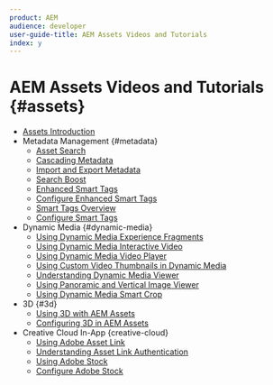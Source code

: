 ```yaml
---
product: AEM
audience: developer
user-guide-title: AEM Assets Videos and Tutorials
index: y
---
```


# AEM Assets Videos and Tutorials {#assets}

+ [Assets Introduction](introduction.md)
+ Metadata Management {#metadata}
  + [Asset Search](metadata/search-feature-video-use.md)
  + [Cascading Metadata](metadata/cascade-metadata-feature-video-use.md)
  + [Import and Export Metadata](metadata/metadata-import-feature-video-use.md)
  + [Search Boost](metadata/search-boost-technical-video-understand.md)
  + [Enhanced Smart Tags](metadata/enhanced-smart-tags-feature-video-use.md)
  + [Configure Enhanced Smart Tags](metadata/enhanced-smart-tags-feature-video-use.md)
  + [Smart Tags Overview](metadata/smart-tags-feature-video-use.md)
  + [Configure Smart Tags](metadata/smart-tags-technical-video-setup.md)
+ Dynamic Media {#dynamic-media}
  + [Using Dynamic Media Experience Fragments](dynamic-media/dynamic-media-experience-fragments-feature-video-use.md)
  + [Using Dynamic Media Interactive Video](dynamic-media/dynamic-media-interactive-video-feature-video-use.md)
  + [Using Dynamic Media Video Player](dynamic-media/dynamic-media-video-player-feature-video-use.md)
  + [Using Custom Video Thumbnails in Dynamic Media](dynamic-media/dynamic-media-video-thumbnails-feature-video-use.md)
  + [Understanding Dynamic Media Viewer](dynamic-media/dynamic-media-viewer-feature-video-understand.md)
  + [Using Panoramic and Vertical Image Viewer](dynamic-media/panorama-vertical-image-viewer-feature-video-use.md)
  + [Using Dynamic Media Smart Crop](dynamic-media/smart-crop-feature-video-use.md)
+ 3D {#3d}
  + [Using 3D with AEM Assets](3d/3d-assets-feature-video-use.md)
  + [Configuring 3D in AEM Assets](3d/3d-assets-technical-video-setup.md)
+ Creative Cloud In-App {creative-cloud}
  + [Using Adobe Asset Link](creative-cloud/adobe-asset-link-feature-video-use.md)
  + [Understanding Asset Link Authentication](creative-cloud/adobe-asset-link-authentication-article-understand.md)
  + [Using Adobe Stock](creative-cloud/stock-assets-feature-video-use.md)
  + [Configure Adobe Stock](creative-cloud/adobe-stock-aem-assets-technical-video-setup.md)